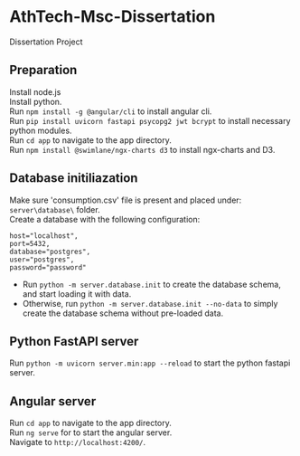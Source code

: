 # AthTech-Msc-Dissertation

Dissertation Project

## Preparation
Install node.js  
Install python.  
Run `npm install -g @angular/cli` to install angular cli.    
Run `pip install uvicorn fastapi psycopg2 jwt bcrypt` to install necessary python modules.  
Run `cd app` to navigate to the app directory.  
Run `npm install @swimlane/ngx-charts d3` to install ngx-charts and D3.  

## Database initiliazation

Make sure 'consumption.csv' file is present and placed under: `server\database\` folder.  
Create a database with the following configuration:

    host="localhost",
    port=5432,
    database="postgres",
    user="postgres",
    password="password"

* Run `python -m server.database.init` to create the database schema, and start loading it with data.   
* Otherwise, run `python -m server.database.init --no-data` to simply create the database schema without pre-loaded data.

## Python FastAPI server

Run `python -m uvicorn server.min:app --reload` to start the python fastapi server.  

## Angular server

Run `cd app` to navigate to the app directory.  
Run `ng serve` for to start the angular server.  
Navigate to `http://localhost:4200/`.
